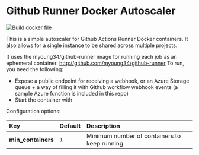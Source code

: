 # Github Runner Docker Autoscaler

[![Build docker file](https://github.com/ofcoursedude/github-actions-autoscaler/actions/workflows/docker-image.yml/badge.svg)](https://github.com/ofcoursedude/github-actions-autoscaler/actions/workflows/docker-image.yml)

This is a simple autoscaler for Github Actions Runner Docker containers. It also allows for a single instance to be shared across multiple projects.

It uses the myoung34/github-runner  image for running each job as an ephemeral container.
http://github.com/myoung34/github-runner
To run, you need the following:
- Expose a public endpoint for receiving a webhook, or an Azure Storage queue + a way of filling it with Github workflow webhook events (a sample Azure function is included in this repo)
- Start the container with 

Configuration options:


| **Key** | **Default** | **Description** |
| :--- | :--- | :--- |
| **min_containers** | `1` | Minimum number of containers to keep running |